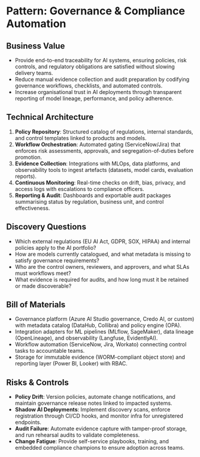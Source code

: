 # Pattern: Governance & Compliance Automation

## Business Value
- Provide end-to-end traceability for AI systems, ensuring policies, risk controls, and regulatory obligations are satisfied without slowing delivery teams.
- Reduce manual evidence collection and audit preparation by codifying governance workflows, checklists, and automated controls.
- Increase organisational trust in AI deployments through transparent reporting of model lineage, performance, and policy adherence.

## Technical Architecture
1. **Policy Repository**: Structured catalog of regulations, internal standards, and control templates linked to products and models.
2. **Workflow Orchestration**: Automated gating (ServiceNow/Jira) that enforces risk assessments, approvals, and segregation-of-duties before promotion.
3. **Evidence Collection**: Integrations with MLOps, data platforms, and observability tools to ingest artefacts (datasets, model cards, evaluation reports).
4. **Continuous Monitoring**: Real-time checks on drift, bias, privacy, and access logs with escalations to compliance officers.
5. **Reporting & Audit**: Dashboards and exportable audit packages summarising status by regulation, business unit, and control effectiveness.

## Discovery Questions
- Which external regulations (EU AI Act, GDPR, SOX, HIPAA) and internal policies apply to the AI portfolio?
- How are models currently catalogued, and what metadata is missing to satisfy governance requirements?
- Who are the control owners, reviewers, and approvers, and what SLAs must workflows meet?
- What evidence is required for audits, and how long must it be retained or made discoverable?

## Bill of Materials
- Governance platform (Azure AI Studio governance, Credo AI, or custom) with metadata catalog (DataHub, Collibra) and policy engine (OPA).
- Integration adapters for ML pipelines (MLflow, SageMaker), data lineage (OpenLineage), and observability (Langfuse, EvidentlyAI).
- Workflow automation (ServiceNow, Jira, Workato) connecting control tasks to accountable teams.
- Storage for immutable evidence (WORM-compliant object store) and reporting layer (Power BI, Looker) with RBAC.

## Risks & Controls
- **Policy Drift**: Version policies, automate change notifications, and maintain governance release notes linked to impacted systems.
- **Shadow AI Deployments**: Implement discovery scans, enforce registration through CI/CD hooks, and monitor infra for unregistered endpoints.
- **Audit Failure**: Automate evidence capture with tamper-proof storage, and run rehearsal audits to validate completeness.
- **Change Fatigue**: Provide self-service playbooks, training, and embedded compliance champions to ensure adoption across teams.